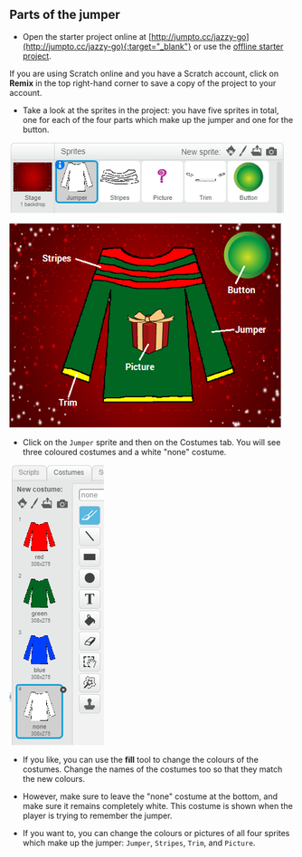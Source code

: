 ## Parts of the jumper

+ Open the starter project online at [http://jumpto.cc/jazzy-go](http://jumpto.cc/jazzy-go){:target="_blank"} or use the [offline starter project](resources/jazzy-jumpers-starter.sb2).

If you are using Scratch online and you have a Scratch account, click on **Remix** in the top right-hand corner to save a copy of the project to your account.

+ Take a look at the sprites in the project: you have five sprites in total, one for each of the four parts which make up the jumper and one for the button.

![Jumper sprites](images/jumper-sprites.png)

![Label the jumper](images/label-jumper.png)

+ Click on the `Jumper` sprite and then on the Costumes tab. You will see three coloured costumes and a white "none" costume.

![Jumper costumes](images/jumper-costumes.png)

+ If you like, you can use the **fill** tool to change the colours of the costumes. Change the names of the costumes too so that they match the new colours.

+ However, make sure to leave the "none" costume at the bottom, and make sure it remains completely white. This costume is shown when the player is trying to remember the jumper.

+ If you want to, you can change the colours or pictures of all four sprites which make up the jumper: `Jumper`, `Stripes`, `Trim`, and `Picture`.
